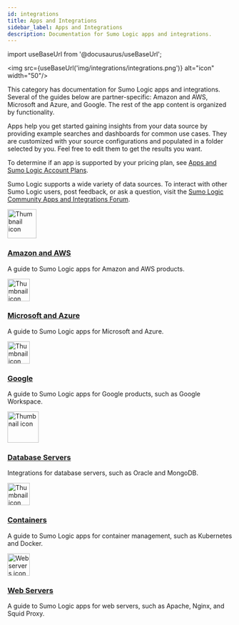 ```yaml
---
id: integrations
title: Apps and Integrations
sidebar_label: Apps and Integrations
description: Documentation for Sumo Logic apps and integrations.
---
```


import useBaseUrl from '@docusaurus/useBaseUrl';

<img src={useBaseUrl('img/integrations/integrations.png')} alt="icon" width="50"/>

This category has documentation for Sumo Logic apps and integrations. Several of the guides below are partner-specific: Amazon and AWS, Microsoft and Azure, and Google. The rest of the app content is organized by functionality.

Apps help you get started gaining insights from your data source by providing example searches and dashboards for common use cases. They are customized with your source configurations and populated in a folder selected by you. Feel free to edit them to get the results you want.

To determine if an app is supported by your pricing plan, see [Apps and Sumo Logic Account Plans](/docs/integrations/account-plans).

Sumo Logic supports a wide variety of data sources. To interact with other Sumo Logic users, post feedback, or ask a question, visit the [Sumo Logic Community Apps and Integrations Forum](https://support.sumologic.com/hc/en-us/community/topics/200263058-Applications-and-Integrations). ​


<div className="box-wrapper" markdown="1">
<div className="box box1 card">
  <div className="container">
  <img src='https://upload.wikimedia.org/wikipedia/commons/9/93/Amazon_Web_Services_Logo.svg' alt="Thumbnail icon" width="65"/>
  <h3><a href="/docs/integrations/amazon-aws/">Amazon and AWS</a></h3>
  <p>A guide to Sumo Logic apps for Amazon and AWS products.</p>
  </div>
</div>
<div className="box box2 card">
  <div className="container">
  <img src={useBaseUrl('img/integrations/microsoft-azure/azure.png')} alt="Thumbnail icon" width="50"/>
  <h3><a href="/docs/integrations/microsoft-azure/">Microsoft and Azure</a></h3>
  <p>A guide to Sumo Logic apps for Microsoft and Azure.</p>
  </div>
</div>
    <div className="box box3 card">
      <div className="container">
      <img src={useBaseUrl('img/integrations/google/google.png')} alt="Thumbnail icon" width="50"/>
      <h3><a href="/docs/integrations/google/">Google</a></h3>
      <p>A guide to Sumo Logic apps for Google products, such as Google Workspace.</p>
      </div>
    </div>
    <div className="box box4 card">
      <div className="container">
      <img src={useBaseUrl('img/integrations/databases/databases-icon.png')} alt="Thumbnail icon" width="70"/>
      <h3><a href="/docs/integrations/databases">Database Servers</a></h3>
      <p>Integrations for database servers, such as Oracle and MongoDB.</p>
      </div>
    </div>
    <div className="box box5 card">
      <div className="container">
      <img src={useBaseUrl('img/integrations/containers-orchestration/containers.png')} alt="Thumbnail icon" width="50"/>
      <h3><a href="/docs/integrations/cloud-security-monitoring-analytics/">Containers</a></h3>
      <p>A guide to Sumo Logic apps for container management, such as Kubernetes and Docker.</p>
      </div>
    </div>
    <div className="box box6 card">
      <div className="container">
      <img src={useBaseUrl('img/integrations/web-servers/web-servers.png')} alt="Web servers icon" width="50"/>
      <h3><a href="/docs/integrations/web-servers/">Web Servers</a></h3>
      <p>A guide to Sumo Logic apps for web servers, such as Apache, Nginx, and Squid Proxy.</p>
      </div>
    </div>
  </div>
